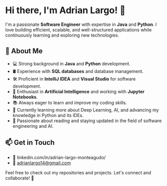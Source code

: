 # Hi there, I'm Adrian Largo! 👋

I'm a passionate **Software Engineer** with expertise in **Java** and **Python**. I love building efficient, scalable, and well-structured applications while continuously learning and exploring new technologies.

## 🚀 About Me
- 💻 Strong background in **Java** and **Python** development.
- 🛢️ Experience with **SQL databases** and database management.
- 🛠️ Proficient in **IntelliJ IDEA** and **Visual Studio** for software development.
- 🤖 Enthusiast in **Artificial Intelligence** and working with **Jupyter Notebooks**.
- 📚 Always eager to learn and improve my coding skills.
- 🧠 Currently learning more about Deep Learning, AI, and advancing my knowledge in Python and its IDEs.
- 📖 Passionate about reading and staying updated in the field of software engineering and AI.

## 📫 Get in Touch
- 💼 linkedin.com/in/adrian-largo-monteagudo/
- 📧 adrianlargo14@gmail.com

Feel free to check out my repositories and projects. Let's connect and collaborate! 🚀

